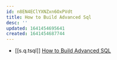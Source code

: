 ```yaml
---
id: n8EN4EClYXNZxn6OxPVdt
title: How to Build Advanced Sql
desc: ''
updated: 1641454695641
created: 1641454687744
---
```


- [[s.q.tsql]] [How to Build Advanced SQL][1]

[1]: https://betterprogramming.pub/how-to-build-advanced-sql-798d615ba323